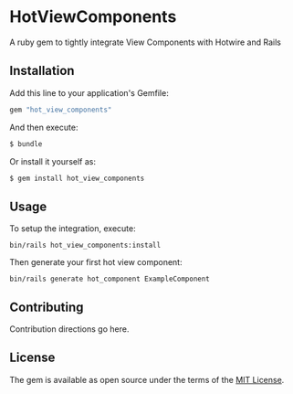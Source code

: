 # HotViewComponents

A ruby gem to tightly integrate View Components with Hotwire and Rails

## Installation

Add this line to your application's Gemfile:

```ruby
gem "hot_view_components"
```

And then execute:
```bash
$ bundle
```

Or install it yourself as:
```bash
$ gem install hot_view_components
```

## Usage

To setup the integration, execute:

```
bin/rails hot_view_components:install
```

Then generate your first hot view component:

```
bin/rails generate hot_component ExampleComponent
```

## Contributing
Contribution directions go here.

## License
The gem is available as open source under the terms of the [MIT License](https://opensource.org/licenses/MIT).
